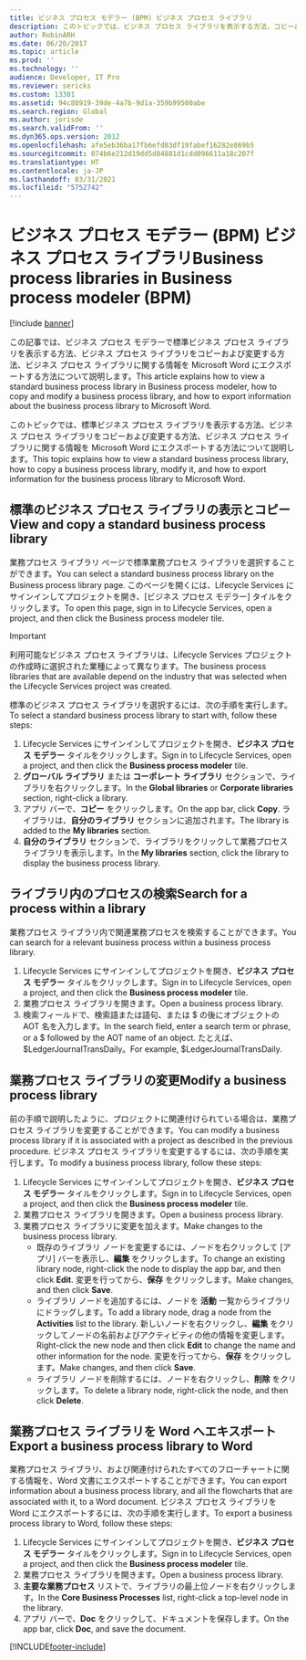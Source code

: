 ```yaml
---
title: ビジネス プロセス モデラー (BPM) ビジネス プロセス ライブラリ
description: このトピックでは、ビジネス プロセス ライブラリを表示する方法、コピーおよび変更する方法、ライブラリに関する情報を Microsoft Word にエクスポートする方法について説明します。
author: RobinARH
ms.date: 06/20/2017
ms.topic: article
ms.prod: ''
ms.technology: ''
audience: Developer, IT Pro
ms.reviewer: sericks
ms.custom: 13301
ms.assetid: 94c88919-39de-4a7b-9d1a-359b99500abe
ms.search.region: Global
ms.author: jorisde
ms.search.validFrom: ''
ms.dyn365.ops.version: 2012
ms.openlocfilehash: afe5eb36ba17fb6efd83df19fabef16282e869b5
ms.sourcegitcommit: 074b6e212d19dd5d84881d1cdd096611a18c207f
ms.translationtype: HT
ms.contentlocale: ja-JP
ms.lasthandoff: 03/31/2021
ms.locfileid: "5752742"
---
```

# <a name="business-process-libraries-in-business-process-modeler-bpm"></a><span data-ttu-id="13c9f-103">ビジネス プロセス モデラー (BPM) ビジネス プロセス ライブラリ</span><span class="sxs-lookup"><span data-stu-id="13c9f-103">Business process libraries in Business process modeler (BPM)</span></span>

[!include [banner](../includes/banner.md)]

<span data-ttu-id="13c9f-104">この記事では、ビジネス プロセス モデラーで標準ビジネス プロセス ライブラリを表示する方法、ビジネス プロセス ライブラリをコピーおよび変更する方法、ビジネス プロセス ライブラリに関する情報を Microsoft Word にエクスポートする方法について説明します。</span><span class="sxs-lookup"><span data-stu-id="13c9f-104">This article explains how to view a standard business process library in Business process modeler, how to copy and modify a business process library, and how to export information about the business process library to Microsoft Word.</span></span>

<span data-ttu-id="13c9f-105">このトピックでは、標準ビジネス プロセス ライブラリを表示する方法、ビジネス プロセス ライブラリをコピーおよび変更する方法、ビジネス プロセス ライブラリに関する情報を Microsoft Word にエクスポートする方法について説明します。</span><span class="sxs-lookup"><span data-stu-id="13c9f-105">This topic explains how to view a standard business process library, how to copy a business process library, modify it, and how to export information for the business process library to Microsoft Word.</span></span>

## <a name="view-and-copy-a-standard-business-process-library"></a><span data-ttu-id="13c9f-106">標準のビジネス プロセス ライブラリの表示とコピー</span><span class="sxs-lookup"><span data-stu-id="13c9f-106">View and copy a standard business process library</span></span>
<span data-ttu-id="13c9f-107">業務プロセス ライブラリ ページで標準業務プロセス ライブラリを選択することができます。</span><span class="sxs-lookup"><span data-stu-id="13c9f-107">You can select a standard business process library on the Business process library page.</span></span> <span data-ttu-id="13c9f-108">このページを開くには、Lifecycle Services にサインインしてプロジェクトを開き、[ビジネス プロセス モデラー] タイルをクリックします。</span><span class="sxs-lookup"><span data-stu-id="13c9f-108">To open this page, sign in to Lifecycle Services, open a project, and then click the Business process modeler tile.</span></span>

> [!IMPORTANT]
> <span data-ttu-id="13c9f-109">利用可能なビジネス プロセス ライブラリは、Lifecycle Services プロジェクトの作成時に選択された業種によって異なります。</span><span class="sxs-lookup"><span data-stu-id="13c9f-109">The business process libraries that are available depend on the industry that was selected when the Lifecycle Services project was created.</span></span>

<span data-ttu-id="13c9f-110">標準のビジネス プロセス ライブラリを選択するには、次の手順を実行します。</span><span class="sxs-lookup"><span data-stu-id="13c9f-110">To select a standard business process library to start with, follow these steps:</span></span>

1.  <span data-ttu-id="13c9f-111">Lifecycle Services にサインインしてプロジェクトを開き、**ビジネス プロセス モデラー** タイルをクリックします。</span><span class="sxs-lookup"><span data-stu-id="13c9f-111">Sign in to Lifecycle Services, open a project, and then click the **Business process modeler** tile.</span></span>
2.  <span data-ttu-id="13c9f-112">**グローバル ライブラリ** または **コーポレート ライブラリ** セクションで、ライブラリを右クリックします。</span><span class="sxs-lookup"><span data-stu-id="13c9f-112">In the **Global libraries** or **Corporate libraries** section, right-click a library.</span></span>
3.  <span data-ttu-id="13c9f-113">アプリ バーで、**コピー** をクリックします。</span><span class="sxs-lookup"><span data-stu-id="13c9f-113">On the app bar, click **Copy**.</span></span> <span data-ttu-id="13c9f-114">ライブラリは、**自分のライブラリ** セクションに追加されます。</span><span class="sxs-lookup"><span data-stu-id="13c9f-114">The library is added to the **My libraries** section.</span></span>
4.  <span data-ttu-id="13c9f-115">**自分のライブラリ** セクションで、ライブラリをクリックして業務プロセス ライブラリを表示します。</span><span class="sxs-lookup"><span data-stu-id="13c9f-115">In the **My libraries** section, click the library to display the business process library.</span></span>

## <a name="search-for-a-process-within-a-library"></a><span data-ttu-id="13c9f-116">ライブラリ内のプロセスの検索</span><span class="sxs-lookup"><span data-stu-id="13c9f-116">Search for a process within a library</span></span>
<span data-ttu-id="13c9f-117">業務プロセス ライブラリ内で関連業務プロセスを検索することができます。</span><span class="sxs-lookup"><span data-stu-id="13c9f-117">You can search for a relevant business process within a business process library.</span></span>

1.  <span data-ttu-id="13c9f-118">Lifecycle Services にサインインしてプロジェクトを開き、**ビジネス プロセス モデラー** タイルをクリックします。</span><span class="sxs-lookup"><span data-stu-id="13c9f-118">Sign in to Lifecycle Services, open a project, and then click the **Business process modeler** tile.</span></span>
2.  <span data-ttu-id="13c9f-119">業務プロセス ライブラリを開きます。</span><span class="sxs-lookup"><span data-stu-id="13c9f-119">Open a business process library.</span></span>
3.  <span data-ttu-id="13c9f-120">検索フィールドで、検索語または語句、または $ の後にオブジェクトの AOT 名を入力します。</span><span class="sxs-lookup"><span data-stu-id="13c9f-120">In the search field, enter a search term or phrase, or a $ followed by the AOT name of an object.</span></span> <span data-ttu-id="13c9f-121">たとえば、$LedgerJournalTransDaily。</span><span class="sxs-lookup"><span data-stu-id="13c9f-121">For example, $LedgerJournalTransDaily.</span></span>

## <a name="modify-a-business-process-library"></a><span data-ttu-id="13c9f-122">業務プロセス ライブラリの変更</span><span class="sxs-lookup"><span data-stu-id="13c9f-122">Modify a business process library</span></span>
<span data-ttu-id="13c9f-123">前の手順で説明したように、プロジェクトに関連付けられている場合は、業務プロセス ライブラリを変更することができます。</span><span class="sxs-lookup"><span data-stu-id="13c9f-123">You can modify a business process library if it is associated with a project as described in the previous procedure.</span></span> <span data-ttu-id="13c9f-124">ビジネス プロセス ライブラリを変更するするには、次の手順を実行します。</span><span class="sxs-lookup"><span data-stu-id="13c9f-124">To modify a business process library, follow these steps:</span></span>
1.  <span data-ttu-id="13c9f-125">Lifecycle Services にサインインしてプロジェクトを開き、**ビジネス プロセス モデラー** タイルをクリックします。</span><span class="sxs-lookup"><span data-stu-id="13c9f-125">Sign in to Lifecycle Services, open a project, and then click the **Business process modeler** tile.</span></span>
2.  <span data-ttu-id="13c9f-126">業務プロセス ライブラリを開きます。</span><span class="sxs-lookup"><span data-stu-id="13c9f-126">Open a business process library.</span></span>
3.  <span data-ttu-id="13c9f-127">業務プロセス ライブラリに変更を加えます。</span><span class="sxs-lookup"><span data-stu-id="13c9f-127">Make changes to the business process library.</span></span>
    -   <span data-ttu-id="13c9f-128">既存のライブラリ ノードを変更するには、ノードを右クリックして [アプリ] バーを表示し、**編集** をクリックします。</span><span class="sxs-lookup"><span data-stu-id="13c9f-128">To change an existing library node, right-click the node to display the app bar, and then click **Edit**.</span></span> <span data-ttu-id="13c9f-129">変更を行ってから、**保存** をクリックします。</span><span class="sxs-lookup"><span data-stu-id="13c9f-129">Make changes, and then click **Save**.</span></span>
    -   <span data-ttu-id="13c9f-130">ライブラリ ノードを追加するには、ノードを **活動** 一覧からライブラリにドラッグします。</span><span class="sxs-lookup"><span data-stu-id="13c9f-130">To add a library node, drag a node from the **Activities** list to the library.</span></span> <span data-ttu-id="13c9f-131">新しいノードを右クリックし、**編集** をクリックしてノードの名前およびアクティビティの他の情報を変更します。</span><span class="sxs-lookup"><span data-stu-id="13c9f-131">Right-click the new node and then click **Edit** to change the name and other information for the node.</span></span> <span data-ttu-id="13c9f-132">変更を行ってから、**保存** をクリックします。</span><span class="sxs-lookup"><span data-stu-id="13c9f-132">Make changes, and then click **Save**.</span></span>
    -   <span data-ttu-id="13c9f-133">ライブラリ ノードを削除するには、ノードを右クリックし、**削除** をクリックします。</span><span class="sxs-lookup"><span data-stu-id="13c9f-133">To delete a library node, right-click the node, and then click **Delete**.</span></span>

## <a name="export-a-business-process-library-to-word"></a><span data-ttu-id="13c9f-134">業務プロセス ライブラリを Word へエキスポート</span><span class="sxs-lookup"><span data-stu-id="13c9f-134">Export a business process library to Word</span></span>
<span data-ttu-id="13c9f-135">業務プロセス ライブラリ、および関連付けられたすべてのフローチャートに関する情報を、Word 文書にエクスポートすることができます。</span><span class="sxs-lookup"><span data-stu-id="13c9f-135">You can export information about a business process library, and all the flowcharts that are associated with it, to a Word document.</span></span> <span data-ttu-id="13c9f-136">ビジネス プロセス ライブラリを Word にエクスポートするには、次の手順を実行します。</span><span class="sxs-lookup"><span data-stu-id="13c9f-136">To export a business process library to Word, follow these steps:</span></span>
1.  <span data-ttu-id="13c9f-137">Lifecycle Services にサインインしてプロジェクトを開き、**ビジネス プロセス モデラー** タイルをクリックします。</span><span class="sxs-lookup"><span data-stu-id="13c9f-137">Sign in to Lifecycle Services, open a project, and then click the **Business process modeler** tile.</span></span>
2.  <span data-ttu-id="13c9f-138">業務プロセス ライブラリを開きます。</span><span class="sxs-lookup"><span data-stu-id="13c9f-138">Open a business process library.</span></span>
3.  <span data-ttu-id="13c9f-139">**主要な業務プロセス** リストで、ライブラリの最上位ノードを右クリックします。</span><span class="sxs-lookup"><span data-stu-id="13c9f-139">In the **Core Business Processes** list, right-click a top-level node in the library.</span></span>
4.  <span data-ttu-id="13c9f-140">アプリ バーで、**Doc** をクリックして、ドキュメントを保存します。</span><span class="sxs-lookup"><span data-stu-id="13c9f-140">On the app bar, click **Doc**, and save the document.</span></span>







[!INCLUDE[footer-include](../../../includes/footer-banner.md)]